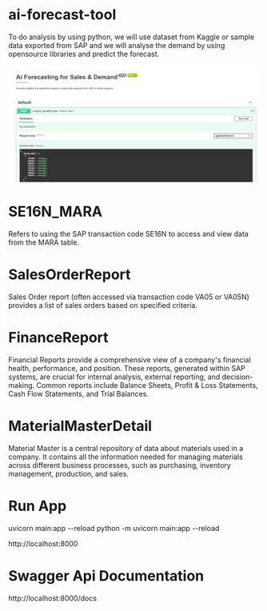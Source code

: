 # ai-forecast-tool
To do analysis by using python, we will use dataset from Kaggle or sample data exported from SAP and we will analyse the demand by using opensource libraries and predict the forecast.

![ai-forecast-tool](./demo-img/image.png)

# SE16N_MARA
Refers to using the SAP transaction code SE16N to access and view data from the MARA table.

# SalesOrderReport
Sales Order report (often accessed via transaction code VA05 or VA05N) provides a list of sales orders based on specified criteria. 

# FinanceReport
Financial Reports provide a comprehensive view of a company's financial health, performance, and position. These reports, generated within SAP systems, are crucial for internal analysis, external reporting, and decision-making. Common reports include Balance Sheets, Profit & Loss Statements, Cash Flow Statements, and Trial Balances. 

# MaterialMasterDetail
Material Master is a central repository of data about materials used in a company. It contains all the information needed for managing materials across different business processes, such as purchasing, inventory management, production, and sales.

# Run App
uvicorn main:app --reload
python -m uvicorn main:app --reload

http://localhost:8000

# Swagger Api Documentation
http://localhost:8000/docs


